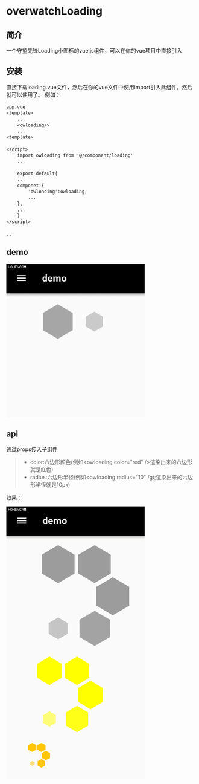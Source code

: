 # overwatchLoading
## 简介
一个守望先锋Loading小图标的vue.js组件，可以在你的vue项目中直接引入
## 安装
直接下载loading.vue文件，然后在你的vue文件中使用import引入此组件，然后就可以使用了。
例如：
```vue
app.vue
<template>
    ...
    <owloading/>
    ...
<template>
    
<script>
    import owloading from '@/component/loading'
    ...
    
    export default{
    ...
    componet:{
        'owloading':owloading,
        ...
    },
    ...
    }
</script>

...
```

## demo
![img](https://github.com/tuxinghuan/overwatchLoading/blob/master/demo/demo1.gif)

## api
通过props传入子组件

>* color:六边形颜色(例如&lt;owloading color="red" /&gt;渲染出来的六边形就是红色)
>* radius:六边形半径(例如&lt;owloading radius="10" /gt;渲染出来的六边形半径就是10px)

效果：

![img](https://github.com/tuxinghuan/overwatchLoading/blob/master/demo/demo2.gif)
